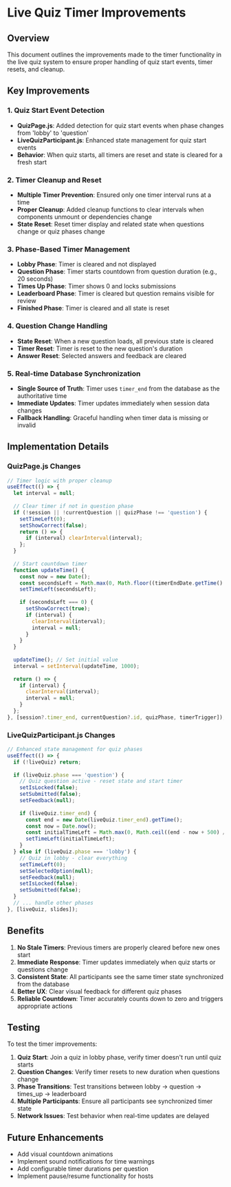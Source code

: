# Live Quiz Timer Improvements

## Overview
This document outlines the improvements made to the timer functionality in the live quiz system to ensure proper handling of quiz start events, timer resets, and cleanup.

## Key Improvements

### 1. Quiz Start Event Detection
- **QuizPage.js**: Added detection for quiz start events when phase changes from 'lobby' to 'question'
- **LiveQuizParticipant.js**: Enhanced state management for quiz start events
- **Behavior**: When quiz starts, all timers are reset and state is cleared for a fresh start

### 2. Timer Cleanup and Reset
- **Multiple Timer Prevention**: Ensured only one timer interval runs at a time
- **Proper Cleanup**: Added cleanup functions to clear intervals when components unmount or dependencies change
- **State Reset**: Reset timer display and related state when questions change or quiz phases change

### 3. Phase-Based Timer Management
- **Lobby Phase**: Timer is cleared and not displayed
- **Question Phase**: Timer starts countdown from question duration (e.g., 20 seconds)
- **Times Up Phase**: Timer shows 0 and locks submissions
- **Leaderboard Phase**: Timer is cleared but question remains visible for review
- **Finished Phase**: Timer is cleared and all state is reset

### 4. Question Change Handling
- **State Reset**: When a new question loads, all previous state is cleared
- **Timer Reset**: Timer is reset to the new question's duration
- **Answer Reset**: Selected answers and feedback are cleared

### 5. Real-time Database Synchronization
- **Single Source of Truth**: Timer uses `timer_end` from the database as the authoritative time
- **Immediate Updates**: Timer updates immediately when session data changes
- **Fallback Handling**: Graceful handling when timer data is missing or invalid

## Implementation Details

### QuizPage.js Changes
```javascript
// Timer logic with proper cleanup
useEffect(() => {
  let interval = null;
  
  // Clear timer if not in question phase
  if (!session || !currentQuestion || quizPhase !== 'question') {
    setTimeLeft(0);
    setShowCorrect(false);
    return () => {
      if (interval) clearInterval(interval);
    };
  }
  
  // Start countdown timer
  function updateTime() {
    const now = new Date();
    const secondsLeft = Math.max(0, Math.floor((timerEndDate.getTime() - now.getTime()) / 1000));
    setTimeLeft(secondsLeft);
    
    if (secondsLeft === 0) {
      setShowCorrect(true);
      if (interval) {
        clearInterval(interval);
        interval = null;
      }
    }
  }
  
  updateTime(); // Set initial value
  interval = setInterval(updateTime, 1000);
  
  return () => {
    if (interval) {
      clearInterval(interval);
      interval = null;
    }
  };
}, [session?.timer_end, currentQuestion?.id, quizPhase, timerTrigger]);
```

### LiveQuizParticipant.js Changes
```javascript
// Enhanced state management for quiz phases
useEffect(() => {
  if (!liveQuiz) return;
  
  if (liveQuiz.phase === 'question') {
    // Quiz question active - reset state and start timer
    setIsLocked(false);
    setSubmitted(false);
    setFeedback(null);
    
    if (liveQuiz.timer_end) {
      const end = new Date(liveQuiz.timer_end).getTime();
      const now = Date.now();
      const initialTimeLeft = Math.max(0, Math.ceil((end - now + 500) / 1000));
      setTimeLeft(initialTimeLeft);
    }
  } else if (liveQuiz.phase === 'lobby') {
    // Quiz in lobby - clear everything
    setTimeLeft(0);
    setSelectedOption(null);
    setFeedback(null);
    setIsLocked(false);
    setSubmitted(false);
  }
  // ... handle other phases
}, [liveQuiz, slides]);
```

## Benefits

1. **No Stale Timers**: Previous timers are properly cleared before new ones start
2. **Immediate Response**: Timer updates immediately when quiz starts or questions change
3. **Consistent State**: All participants see the same timer state synchronized from the database
4. **Better UX**: Clear visual feedback for different quiz phases
5. **Reliable Countdown**: Timer accurately counts down to zero and triggers appropriate actions

## Testing

To test the timer improvements:

1. **Quiz Start**: Join a quiz in lobby phase, verify timer doesn't run until quiz starts
2. **Question Changes**: Verify timer resets to new duration when questions change
3. **Phase Transitions**: Test transitions between lobby → question → times_up → leaderboard
4. **Multiple Participants**: Ensure all participants see synchronized timer state
5. **Network Issues**: Test behavior when real-time updates are delayed

## Future Enhancements

- Add visual countdown animations
- Implement sound notifications for time warnings
- Add configurable timer durations per question
- Implement pause/resume functionality for hosts 